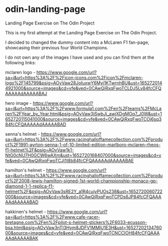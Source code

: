 # odin-landing-page

Landing Page Exercise on The Odin Project 


This is my first attempt at the Landing Page Exercise on The Odin Project.


I decided to changed the dummy content into a McLaren F1 fan-page, showcasing their previous four World Champions.


I do not own any of the images I have used and you can find them at the following links:

mclaren logo - https://www.google.com/url?sa=i&url=https%3A%2F%2Ficon-icons.com%2Ficon%2Fmclaren-logo%2F145799&psig=AOvVaw28JoIuxwY6Myi1KTwrnhBU&ust=1652720144921000&source=images&cd=vfe&ved=0CAwQjRxqFwoTCLDJ5Lv84fcCFQAAAAAdAAAAABAJ

hero image - https://www.google.com/url?sa=i&url=https%3A%2F%2Fwww.formula1.com%2Fen%2Fteams%2FMcLaren%2FYear_by_Year.html&psig=AOvVaw3jSwbJj_awjXDgMOq7_J0W&ust=1652720115041000&source=images&cd=vfe&ved=0CAwQjRxqFwoTCOj6sq384fcCFQAAAAAdAAAAABAD

senna's helmet - https://www.google.com/url?sa=i&url=https%3A%2F%2Fwww.racinghalloffamecollection.com%2Fproduct%2F1991-ayrton-senna-1-of-10-limited-edition-marlboro-mclaren-rheos-f1-helmet%2F&psig=AOvVaw1k1-NtG0cNU7H0GCW6wAXm&ust=1652720168407000&source=images&cd=vfe&ved=0CAwQjRxqFwoTCJj1t8b84fcCFQAAAAAdAAAAABAE

hamilton's helmet - https://www.google.com/url?sa=i&url=https%3A%2F%2Fwww.racinghalloffamecollection.com%2Fproduct%2F2008-lewis-hamilton-signed-1st-world-championship-monaco-gp-diamond-1-1-replica-f1-helmet%2F&psig=AOvVaw3sRE2Y_a1R4cujyPUOs238&ust=1652720060722000&source=images&cd=vfe&ved=0CAwQjRxqFwoTCPDs6JP84fcCFQAAAAAdAAAAABAD

hakkinen's helmet - https://www.google.com/url?sa=i&url=https%3A%2F%2Fwww.cafe-racer-bretagne.com%2Fen%2Fpilot-s-helmet-stickers%2F6033-ecusson-bsa.html&psig=AOvVaw3nTI3Hym8JDFV1MMlU1E3H&ust=1652720213476000&source=images&cd=vfe&ved=0CAwQjRxqFwoTCNCClOH84fcCFQAAAAAdAAAAABAK
